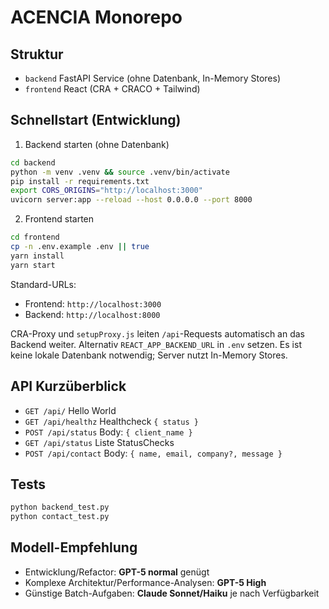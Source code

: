 # ACENCIA Monorepo

## Struktur

- `backend` FastAPI Service (ohne Datenbank, In-Memory Stores)
- `frontend` React (CRA + CRACO + Tailwind)

## Schnellstart (Entwicklung)

1) Backend starten (ohne Datenbank)

```bash
cd backend
python -m venv .venv && source .venv/bin/activate
pip install -r requirements.txt
export CORS_ORIGINS="http://localhost:3000"
uvicorn server:app --reload --host 0.0.0.0 --port 8000
```

2) Frontend starten

```bash
cd frontend
cp -n .env.example .env || true
yarn install
yarn start
```

Standard-URLs:
- Frontend: `http://localhost:3000`
- Backend: `http://localhost:8000`

CRA-Proxy und `setupProxy.js` leiten `/api`-Requests automatisch an das Backend weiter. Alternativ `REACT_APP_BACKEND_URL` in `.env` setzen.
Es ist keine lokale Datenbank notwendig; Server nutzt In-Memory Stores.

## API Kurzüberblick

- `GET /api/` Hello World
- `GET /api/healthz` Healthcheck `{ status }`
- `POST /api/status` Body: `{ client_name }`
- `GET /api/status` Liste StatusChecks
- `POST /api/contact` Body: `{ name, email, company?, message }`

## Tests

```bash
python backend_test.py
python contact_test.py
```

## Modell-Empfehlung

- Entwicklung/Refactor: **GPT-5 normal** genügt
- Komplexe Architektur/Performance-Analysen: **GPT-5 High**
- Günstige Batch-Aufgaben: **Claude Sonnet/Haiku** je nach Verfügbarkeit

